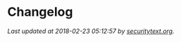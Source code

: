 # Changelog

_Last updated at 2018-02-23 05:12:57 by [securitytext.org](https://securitytext.org)._
